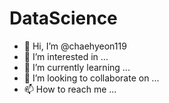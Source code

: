 # DataScience
- 👋 Hi, I’m @chaehyeon119 
- 👀 I’m interested in ...
- 🌱 I’m currently learning ...
- 💞 I’m looking to collaborate on ...
- 📫 How to reach me ...
